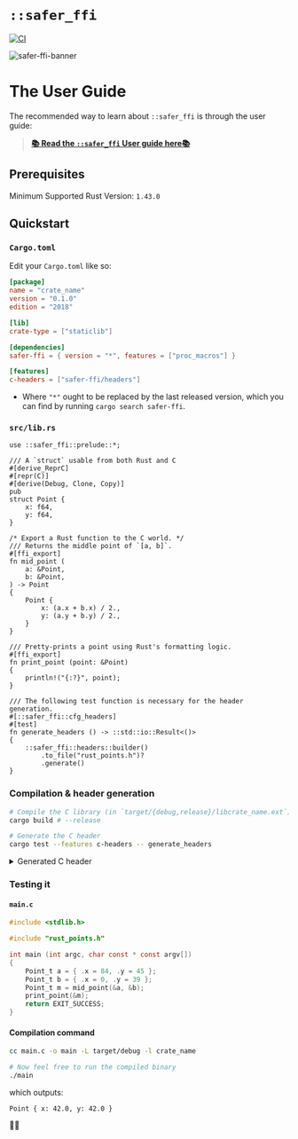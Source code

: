 # `::safer_ffi`

[![CI](
https://github.com/getditto/safer_ffi/workflows/CI/badge.svg?branch=master)](
https://github.com/getditto/safer_ffi/actions)

![safer-ffi-banner](
https://github.com/getditto/safer_ffi/blob/banner/guide/assets/safer_ffi.jpg)

# The User Guide

The recommended way to learn about `::safer_ffi` is through the user guide:

> [**📚 Read the `::safer_ffi` User guide here📚**][user guide]

[user guide]: https://getditto.github.io/safer_ffi

## Prerequisites

Minimum Supported Rust Version: `1.43.0`

## Quickstart

### `Cargo.toml`

Edit your `Cargo.toml` like so:

```toml
[package]
name = "crate_name"
version = "0.1.0"
edition = "2018"

[lib]
crate-type = ["staticlib"]

[dependencies]
safer-ffi = { version = "*", features = ["proc_macros"] }

[features]
c-headers = ["safer-ffi/headers"]
```

  - Where `"*"` ought to be replaced by the last released version, which you
    can find by running `cargo search safer-ffi`.

### `src/lib.rs`

```rust,ignore
use ::safer_ffi::prelude::*;

/// A `struct` usable from both Rust and C
#[derive_ReprC]
#[repr(C)]
#[derive(Debug, Clone, Copy)]
pub
struct Point {
    x: f64,
    y: f64,
}

/* Export a Rust function to the C world. */
/// Returns the middle point of `[a, b]`.
#[ffi_export]
fn mid_point (
    a: &Point,
    b: &Point,
) -> Point
{
    Point {
        x: (a.x + b.x) / 2.,
        y: (a.y + b.y) / 2.,
    }
}

/// Pretty-prints a point using Rust's formatting logic.
#[ffi_export]
fn print_point (point: &Point)
{
    println!("{:?}", point);
}

/// The following test function is necessary for the header generation.
#[::safer_ffi::cfg_headers]
#[test]
fn generate_headers () -> ::std::io::Result<()>
{
    ::safer_ffi::headers::builder()
        .to_file("rust_points.h")?
        .generate()
}
```

### Compilation & header generation

```bash
# Compile the C library (in `target/{debug,release}/libcrate_name.ext`)
cargo build # --release

# Generate the C header
cargo test --features c-headers -- generate_headers
```

<details><summary>Generated C header</summary>

```C
/*! \file */
/*******************************************
 *                                         *
 *  File auto-generated by `::safer_ffi`.  *
 *                                         *
 *  Do not manually edit this file.        *
 *                                         *
 *******************************************/

#ifndef __RUST_CRATE_NAME__
#define __RUST_CRATE_NAME__

#ifdef __cplusplus
extern "C" {
#endif

/** \brief
 *  A `struct` usable from both Rust and C
 */
typedef struct {

    double x;

    double y;

} Point_t;

/** \brief
 *  Returns the middle point of `[a, b]`.
 */
Point_t mid_point (
    Point_t const * a,
    Point_t const * b);

/** \brief
 *  Pretty-prints a point using Rust's formatting logic.
 */
void print_point (
    Point_t const * point);


#ifdef __cplusplus
} /* extern "C" */
#endif

#endif /* __RUST_CRATE_NAME__ */
```

</details>

### Testing it

#### `main.c`

```C
#include <stdlib.h>

#include "rust_points.h"

int main (int argc, char const * const argv[])
{
    Point_t a = { .x = 84, .y = 45 };
    Point_t b = { .x = 0, .y = 39 };
    Point_t m = mid_point(&a, &b);
    print_point(&m);
    return EXIT_SUCCESS;
}
```

#### Compilation command

```bash
cc main.c -o main -L target/debug -l crate_name

# Now feel free to run the compiled binary
./main
```

which outputs:

```text
Point { x: 42.0, y: 42.0 }
```

🚀🚀
